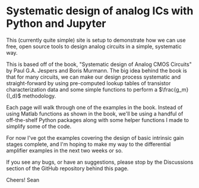 # Systematic design of analog ICs with Python and Jupyter

This (currently quite simple) site is setup to demonstrate how we can use
free, open source tools to design analog circuits in a simple, systematic
way.

This is based off of the book, "Systematic design of Analog CMOS Circuits"
by Paul G.A. Jespers and Boris Murmann. The big idea behind the book is that
for many circuits, we can make our design process systematic and
straight-forward by using pre-computed lookup tables of transistor characterization
data and some simple functions to perform a $\frac{g_m}{I_d}$ methodology.

Each page will walk through one of the examples in the book. Instead
of using Matlab functions as shown in the book, we'll be using a handful
of off-the-shelf Python packages along with some helper functions I made to
simplify some of the code.

For now I've got the examples covering the design of basic intrinsic gain
stages complete, and I'm hoping to make my way to the differential amplifier
examples in the next two weeks or so.

If you see any bugs, or have an suggestions, please stop by the Discussions
section of the GitHub repository behind this page.

Cheers!
Sean